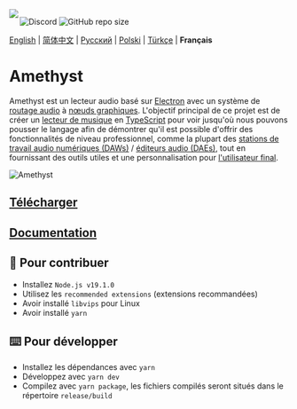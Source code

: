 <img align="left" src="https://media.discordapp.net/attachments/667464431562653706/1025732056124235826/icon.png?width=128&height=128">

![Discord](https://img.shields.io/discord/385387666415550474?label=Discord&logo=discord&style=flat)
![GitHub repo size](https://img.shields.io/github/repo-size/geoxor/amethyst?label=Size)

[English](./README.md) | [简体中文](./README-zh.md) | [Русский](./README-ru.md) | [Polski](./README-pl.md) | [Türkçe](./README-tr.md) | **Français**

# Amethyst

Amethyst est un lecteur audio basé sur [Electron](https://electronjs.org/) avec un système de [routage audio](https://en.wikipedia.org/wiki/Audio_signal_flow) à [nœuds graphiques](https://en.wikipedia.org/wiki/Node_graph_architecture). L'objectif principal de ce projet est de créer un [lecteur de musique](https://en.wikipedia.org/wiki/Media_player_software) en [TypeScript](https://www.typescriptlang.org/) pour voir jusqu'où nous pouvons pousser le langage afin de démontrer qu'il est possible d'offrir des fonctionnalités de niveau professionnel, comme la plupart des [stations de travail audio numériques (DAWs)](https://fr.wikipedia.org/wiki/Station_audionum%C3%A9rique) / [éditeurs audio (DAEs)](https://en.wikipedia.org/wiki/Audio_editing_software), tout en fournissant des outils utiles et une personnalisation pour [l'utilisateur final](https://en.wikipedia.org/wiki/End_user).

![Amethyst](https://cdn.discordapp.com/attachments/667464431562653706/1185332870064128020/image.png?ex=658f3a42&is=657cc542&hm=17279c55c3a1bb9b1e1d188a01d065a8afdebb35b2ec70402b62ee9bb454aecc&)
## [Télécharger](https://amethyst.pages.dev/installation/package_managers.html)
## [Documentation](https://amethyst.pages.dev/introduction.html)


## 📝 Pour contribuer
- Installez `Node.js v19.1.0`
- Utilisez les `recommended extensions` (extensions recommandées)
- Avoir installé `libvips` pour Linux
- Avoir installé `yarn`

## ⌨️ Pour développer
- Installez les dépendances avec `yarn`
- Développez avec `yarn dev`
- Compilez avec `yarn package`, les fichiers compilés seront situés dans le répertoire `release/build`
